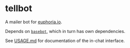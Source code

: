 # tellbot

A mailer bot for [euphoria.io](https://euphoria.io).

Depends on [`basebot`](https://github.com/CylonicRaider/basebot), which in
turn has own dependencies.

See [USAGE.md](USAGE.md) for documentation of the in-chat interface.
